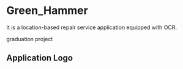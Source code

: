 # Green_Hammer
It is a location-based repair service application equipped with OCR.

 graduation project

## Application Logo
